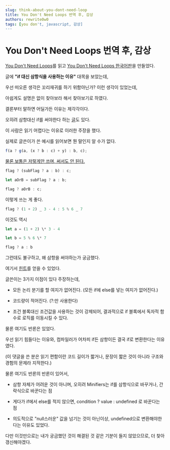 ```yaml
---
slug: think-about-you-dont-need-loop
title: You Don't Need Loops 번역 후, 감상
authors: rewrite0w0
tags: [you don't, javascript, 감상]
---
```


# You Don't Need Loops 번역 후, 감상

[You Don't Need Loops](https://github.com/you-dont-need/You-Dont-Need-Loops)를 읽고 [You Don't Need Loops 한국어판](https://github.com/you-dont-need/You-Dont-Need-Loops/blob/master/readme_kr.md)을 만들었다.

글에 **"if 대신 삼항식을 사용하는 이유"** 대목을 보았는데,

우선 떠오른 생각은 꼬리재귀를 하기 위함아닌가? 이런 생각이 있었는데,

아쉽게도 설명은 없이 찾아보라 해서 찾아보기로 하였다.

결론부터 말하면 어딜가든 이유는 제각각이다.

오히려 삼항대신 if를 써야한다 하는 [글](https://qiita.com/raccy/items/0b25b2f106e2a813828b)도 있다.

이 사람은 읽기 어렵다는 이유로 이러한 주장을 했다.

실제로 글쓴이가 쓴 예시를 읽어보면 뭔 말인지 알 수가 없다.

```js
f(a ? g(a, (x ? b : c) + y) : b, c);
```

[물론 보통은 저렇게안 쓰며, 써서도 안 된다.](https://qiita.com/alt_yamamoto/items/25eda376e6b947208996#star1-%E4%B8%89%E9%A0%85%E6%BC%94%E7%AE%97%E5%AD%90%E3%81%AB%E8%A4%87%E9%9B%91%E3%81%AA%E8%A8%98%E8%BF%B0%E3%82%92%E7%B5%84%E3%81%BF%E8%BE%BC%E3%81%BE%E3%81%AA%E3%81%84)

```js
flag ? (subFlag ? a : b) : c;
```

```js
let aOrB = subFlag ? a : b;

flag ? aOrB : c;
```

이렇게 쓰는 게 좋다.

```js
flag ? (1 + 2) _ 3 - 4 : 5 % 6 _ 7
```

이것도 역시

```js
let a = (1 + 2) \* 3 - 4

let b = 5 % 6 \* 7

flag ? a : b
```

그런데도 불구하고, 왜 삼항을 써야하는가 궁금했다.

여기서 [힌트](https://dev.to/vangware/you-dont-need-if-37f1)를 얻을 수 있었다.

글쓴이는 3가지 이점이 있다 주장하는데,

- 모든 논리 분기를 할 여지가 없어진다. (모든 if에 else를 넣는 여지가 없어진다.)

- 코드량이 적어진다. (?:만 사용한다)

- 조건 블록대신 조건값을 사용하는 것이 강제되어, 결과적으로 if 블록에서 독자적 함수로 로직를 이동시킬 수 있다.

물론 여기도 반론은 있었다.

우선 읽기 힘들다는 이유와, 컴파일러가 어차피 if든 삼항이든 결국 if로 변환한다는 이유였다.

(이 댓글을 쓴 분은 읽기 편함이란 코드 길이가 짧거나, 문장이 짧은 것이 아니라 구조와 경험의 문제라 지적한다.)

물론 여기도 반론의 반론이 있어서,

- 삼항 자체가 어려운 것이 아니며, 오히려 Minifiers는 if를 삼항식으로 바꾸거나, 간략식으로 바꾼다는 점

- 게다가 if에서 else를 적지 않으면, condition ? value : undefined 로 바꾼다는 점

- 의도적으로 "null스러운" 값을 넘기는 것이 아닌이상, undefined으로 변환해야한다는 이유도 있었다.

다만 이것만으로는 내가 궁금했던 것이 해결된 것 같은 기분이 들지 않았으므로, 더 찾아 갱신해야겠다.
